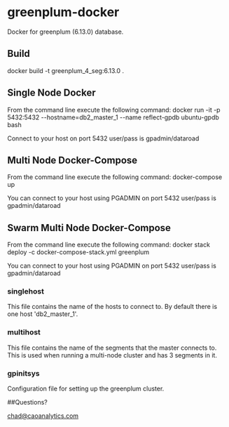 # greenplum-docker
Docker for greenplum (6.13.0) database.

## Build
docker build -t greenplum_4_seg:6.13.0 .

## Single Node Docker

From the command line execute the following command:
docker run -it -p 5432:5432 --hostname=db2_master_1  --name reflect-gpdb ubuntu-gpdb bash

Connect to your host on port 5432 user/pass is gpadmin/dataroad


## Multi Node Docker-Compose
From the command line execute the following command: docker-compose up

You can connect to your host using PGADMIN on port 5432 user/pass is gpadmin/dataroad

## Swarm Multi Node Docker-Compose
From the command line execute the following command: docker stack deploy -c docker-compose-stack.yml greenplum

You can connect to your host using PGADMIN on port 5432 user/pass is gpadmin/dataroad

### singlehost
This file contains the name of the hosts to connect to. By default there is one host 'db2_master_1'.

### multihost
This file contains the name of the segments that the master connects to. This is used when running a multi-node cluster  and has 3 segments in it.

###  gpinitsys
Configuration file for setting up the greenplum cluster.


##Questions?

chad@caoanalytics.com


